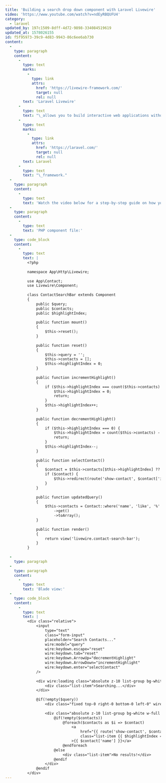 ```yaml
---
title: 'Building a search drop down component with Laravel Livewire'
video: 'https://www.youtube.com/watch?v=ndEyRBQUFU4'
category:
  - laravel
updated_by: 197c1509-8dff-4d72-9898-334084519619
updated_at: 1578026155
id: f5f95973-39c9-4d83-9943-86c6ee6ab730
content:
  -
    type: paragraph
    content:
      -
        type: text
        marks:
          -
            type: link
            attrs:
              href: 'https://livewire-framework.com/'
              target: null
              rel: null
        text: 'Laravel Livewire'
      -
        type: text
        text: "\_allows you to build interactive web applications without any custom JavaScript. It's built around the\_"
      -
        type: text
        marks:
          -
            type: link
            attrs:
              href: 'https://laravel.com/'
              target: null
              rel: null
        text: Laravel
      -
        type: text
        text: "\_framework."
  -
    type: paragraph
    content:
      -
        type: text
        text: 'Watch the video below for a step-by-step guide on how you can use Laravel Livewire to build an interactive search drop down component, without any custom JavaScript.'
  -
    type: paragraph
    content:
      -
        type: text
        text: 'PHP component file:'
  -
    type: code_block
    content:
      -
        type: text
        text: |
          <?php
          
          namespace App\Http\Livewire;
          
          use App\Contact;
          use Livewire\Component;
          
          class ContactSearchBar extends Component
          {
              public $query;
              public $contacts;
              public $highlightIndex;
          
              public function mount()
              {
                  $this->reset();
              }
          
              public function reset()
              {
                  $this->query = '';
                  $this->contacts = [];
                  $this->highlightIndex = 0;
              }
          
              public function incrementHighlight()
              {
                  if ($this->highlightIndex === count($this->contacts) - 1) {
                      $this->highlightIndex = 0;
                      return;
                  }
                  $this->highlightIndex++;
              }
          
              public function decrementHighlight()
              {
                  if ($this->highlightIndex === 0) {
                      $this->highlightIndex = count($this->contacts) - 1;
                      return;
                  }
                  $this->highlightIndex--;
              }
          
              public function selectContact()
              {
                  $contact = $this->contacts[$this->highlightIndex] ?? null;
                  if ($contact) {
                      $this->redirect(route('show-contact', $contact['id']));
                  }
              }
          
              public function updatedQuery()
              {
                  $this->contacts = Contact::where('name', 'like', '%' . $this->query . '%')
                      ->get()
                      ->toArray();
              }
          
              public function render()
              {
                  return view('livewire.contact-search-bar');
              }
          }
          
  -
    type: paragraph
  -
    type: paragraph
    content:
      -
        type: text
        text: 'Blade view:'
  -
    type: code_block
    content:
      -
        type: text
        text: |
          <div class="relative">
              <input
                  type="text"
                  class="form-input"
                  placeholder="Search Contacts..."
                  wire:model="query"
                  wire:keydown.escape="reset"
                  wire:keydown.tab="reset"
                  wire:keydown.ArrowUp="decrementHighlight"
                  wire:keydown.ArrowDown="incrementHighlight"
                  wire:keydown.enter="selectContact"
              />
          
              <div wire:loading class="absolute z-10 list-group bg-white w-full rounded-t-none shadow-lg">
                  <div class="list-item">Searching...</div>
              </div>
          
              @if(!empty($query))
                  <div class="fixed top-0 right-0 bottom-0 left-0" wire:click="reset"></div>
          
                  <div class="absolute z-10 list-group bg-white w-full rounded-t-none shadow-lg">
                      @if(!empty($contacts))
                          @foreach($contacts as $i => $contact)
                              <a
                                  href="{{ route('show-contact', $contact['id']) }}"
                                  class="list-item {{ $highlightIndex === $i ? 'highlight' : '' }}"
                              >{{ $contact['name'] }}</a>
                          @endforeach
                      @else
                          <div class="list-item">No results!</div>
                      @endif
                  </div>
              @endif
          </div>
---
```

